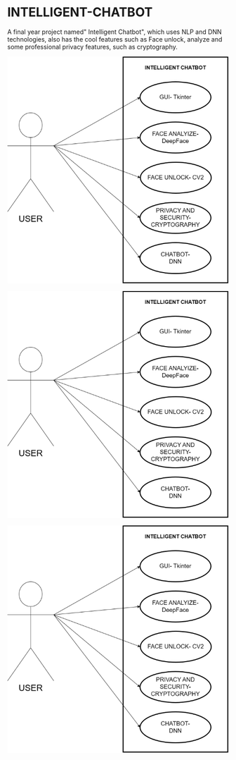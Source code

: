 # INTELLIGENT-CHATBOT
A final year project named" Intelligent Chatbot", which uses NLP and DNN technologies, also has the cool features such as Face unlock, analyze and some professional privacy features, such as cryptography.

![](https://github.com/Prajwal-YP/imageCache/blob/main/IC1.png)

![](https://github.com/Prajwal-YP/imageCache/blob/main/IC1.png)

![](https://github.com/Prajwal-YP/imageCache/blob/main/IC1.png)
